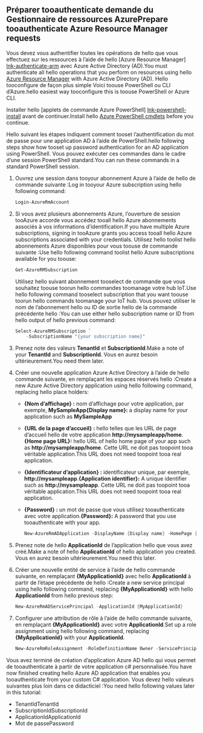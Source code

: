 ## <a name="prepare-tooauthenticate-azure-resource-manager-requests"></a><span data-ttu-id="f3378-101">Préparer tooauthenticate demande du Gestionnaire de ressources Azure</span><span class="sxs-lookup"><span data-stu-id="f3378-101">Prepare tooauthenticate Azure Resource Manager requests</span></span>
<span data-ttu-id="f3378-102">Vous devez vous authentifier toutes les opérations de hello que vous effectuez sur les ressources à l’aide de hello [Azure Resource Manager] [ lnk-authenticate-arm] avec Azure Active Directory (AD).</span><span class="sxs-lookup"><span data-stu-id="f3378-102">You must authenticate all hello operations that you perform on resources using hello [Azure Resource Manager][lnk-authenticate-arm] with Azure Active Directory (AD).</span></span> <span data-ttu-id="f3378-103">Hello tooconfigure de façon plus simple Voici toouse PowerShell ou CLI d’Azure.</span><span class="sxs-lookup"><span data-stu-id="f3378-103">hello easiest way tooconfigure this is toouse PowerShell or Azure CLI.</span></span>

<span data-ttu-id="f3378-104">Installer hello [applets de commande Azure PowerShell] [ lnk-powershell-install] avant de continuer.</span><span class="sxs-lookup"><span data-stu-id="f3378-104">Install hello [Azure PowerShell cmdlets][lnk-powershell-install] before you continue.</span></span>

<span data-ttu-id="f3378-105">Hello suivant les étapes indiquent comment tooset l’authentification du mot de passe pour une application AD à l’aide de PowerShell.</span><span class="sxs-lookup"><span data-stu-id="f3378-105">hello following steps show how tooset up password authentication for an AD application using PowerShell.</span></span> <span data-ttu-id="f3378-106">Vous pouvez exécuter ces commandes dans le cadre d’une session PowerShell standard.</span><span class="sxs-lookup"><span data-stu-id="f3378-106">You can run these commands in a standard PowerShell session.</span></span>

1. <span data-ttu-id="f3378-107">Ouvrez une session dans tooyour abonnement Azure à l’aide de hello de commande suivante :</span><span class="sxs-lookup"><span data-stu-id="f3378-107">Log in tooyour Azure subscription using hello following command:</span></span>

    ```powershell
    Login-AzureRmAccount
    ```

1. <span data-ttu-id="f3378-108">Si vous avez plusieurs abonnements Azure, l’ouverture de session tooAzure accorde vous accédez tooall hello Azure abonnements associés à vos informations d’identification.</span><span class="sxs-lookup"><span data-stu-id="f3378-108">If you have multiple Azure subscriptions, signing in tooAzure grants you access tooall hello Azure subscriptions associated with your credentials.</span></span> <span data-ttu-id="f3378-109">Utilisez hello toolist hello abonnements Azure disponibles pour vous toouse de commande suivante :</span><span class="sxs-lookup"><span data-stu-id="f3378-109">Use hello following command toolist hello Azure subscriptions available for you toouse:</span></span>

    ```powershell
    Get-AzureRMSubscription
    ```

    <span data-ttu-id="f3378-110">Utilisez hello suivant abonnement tooselect de commande que vous souhaitez toouse toorun hello commandes toomanage votre hub IoT.</span><span class="sxs-lookup"><span data-stu-id="f3378-110">Use hello following command tooselect subscription that you want toouse toorun hello commands toomanage your IoT hub.</span></span> <span data-ttu-id="f3378-111">Vous pouvez utiliser le nom de l’abonnement hello ou ID de sortie hello de la commande précédente hello :</span><span class="sxs-lookup"><span data-stu-id="f3378-111">You can use either hello subscription name or ID from hello output of hello previous command:</span></span>

    ```powershell
    Select-AzureRMSubscription `
        -SubscriptionName "{your subscription name}"
    ```

2. <span data-ttu-id="f3378-112">Prenez note des valeurs **TenantId** et **SubscriptionId**.</span><span class="sxs-lookup"><span data-stu-id="f3378-112">Make a note of your **TenantId** and **SubscriptionId**.</span></span> <span data-ttu-id="f3378-113">Vous en aurez besoin ultérieurement.</span><span class="sxs-lookup"><span data-stu-id="f3378-113">You need them later.</span></span>
3. <span data-ttu-id="f3378-114">Créer une nouvelle application Azure Active Directory à l’aide de hello commande suivante, en remplaçant les espaces réservés hello :</span><span class="sxs-lookup"><span data-stu-id="f3378-114">Create a new Azure Active Directory application using hello following command, replacing hello place holders:</span></span>
   
   * <span data-ttu-id="f3378-115">**{Nom d’affichage} :** nom d’affichage pour votre application, par exemple, **MySampleApp**</span><span class="sxs-lookup"><span data-stu-id="f3378-115">**{Display name}:** a display name for your application such as **MySampleApp**</span></span>
   * <span data-ttu-id="f3378-116">**{URL de la page d’accueil} :** hello telles que les URL de page d’accueil hello de votre application **http://mysampleapp/home**.</span><span class="sxs-lookup"><span data-stu-id="f3378-116">**{Home page URL}:** hello URL of hello home page of your app such as **http://mysampleapp/home**.</span></span> <span data-ttu-id="f3378-117">Cette URL ne doit pas toopoint tooa véritable application.</span><span class="sxs-lookup"><span data-stu-id="f3378-117">This URL does not need toopoint tooa real application.</span></span>
   * <span data-ttu-id="f3378-118">**{Identificateur d’application} :** identificateur unique, par exemple, **http://mysampleapp**.</span><span class="sxs-lookup"><span data-stu-id="f3378-118">**{Application identifier}:** A unique identifier such as **http://mysampleapp**.</span></span> <span data-ttu-id="f3378-119">Cette URL ne doit pas toopoint tooa véritable application.</span><span class="sxs-lookup"><span data-stu-id="f3378-119">This URL does not need toopoint tooa real application.</span></span>
   * <span data-ttu-id="f3378-120">**{Password} :** un mot de passe que vous utilisez tooauthenticate avec votre application.</span><span class="sxs-lookup"><span data-stu-id="f3378-120">**{Password}:** A password that you use tooauthenticate with your app.</span></span>
     
     ```powershell
     New-AzureRmADApplication -DisplayName {Display name} -HomePage {Home page URL} -IdentifierUris {Application identifier} -Password {Password}
     ```
4. <span data-ttu-id="f3378-121">Prenez note de hello **ApplicationId** de l’application hello que vous avez créé.</span><span class="sxs-lookup"><span data-stu-id="f3378-121">Make a note of hello **ApplicationId** of hello application you created.</span></span> <span data-ttu-id="f3378-122">Vous en aurez besoin ultérieurement.</span><span class="sxs-lookup"><span data-stu-id="f3378-122">You need this later.</span></span>
5. <span data-ttu-id="f3378-123">Créer une nouvelle entité de service à l’aide de hello commande suivante, en remplaçant **{MyApplicationId}** avec hello **ApplicationId** à partir de l’étape précédente de hello :</span><span class="sxs-lookup"><span data-stu-id="f3378-123">Create a new service principal using hello following command, replacing **{MyApplicationId}** with hello **ApplicationId** from hello previous step:</span></span>
   
    ```powershell
    New-AzureRmADServicePrincipal -ApplicationId {MyApplicationId}
    ```
6. <span data-ttu-id="f3378-124">Configurer une attribution de rôle à l’aide de hello commande suivante, en remplaçant **{MyApplicationId}** avec votre **ApplicationId**.</span><span class="sxs-lookup"><span data-stu-id="f3378-124">Set up a role assignment using hello following command, replacing **{MyApplicationId}** with your **ApplicationId**.</span></span>
   
    ```powershell
    New-AzureRmRoleAssignment -RoleDefinitionName Owner -ServicePrincipalName {MyApplicationId}
    ```

<span data-ttu-id="f3378-125">Vous avez terminé de création d’application Azure AD hello qui vous permet de tooauthenticate à partir de votre application c# personnalisée.</span><span class="sxs-lookup"><span data-stu-id="f3378-125">You have now finished creating hello Azure AD application that enables you tooauthenticate from your custom C# application.</span></span> <span data-ttu-id="f3378-126">Vous devez hello valeurs suivantes plus loin dans ce didacticiel :</span><span class="sxs-lookup"><span data-stu-id="f3378-126">You need hello following values later in this tutorial:</span></span>

* <span data-ttu-id="f3378-127">TenantId</span><span class="sxs-lookup"><span data-stu-id="f3378-127">TenantId</span></span>
* <span data-ttu-id="f3378-128">SubscriptionId</span><span class="sxs-lookup"><span data-stu-id="f3378-128">SubscriptionId</span></span>
* <span data-ttu-id="f3378-129">ApplicationId</span><span class="sxs-lookup"><span data-stu-id="f3378-129">ApplicationId</span></span>
* <span data-ttu-id="f3378-130">Mot de passe</span><span class="sxs-lookup"><span data-stu-id="f3378-130">Password</span></span>

[lnk-authenticate-arm]: https://msdn.microsoft.com/library/azure/dn790557.aspx
[lnk-powershell-install]: https://docs.microsoft.com/powershell/azure/install-azurerm-ps
